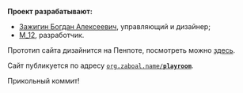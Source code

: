 **Проект разрабатывают:**
- [Зажигин Богдан Алексеевич](@zaboal), управляющий и дизайнер;
- [M_12](@orange), разработчик.

Прототип сайта дизайнится на Пенпоте, посмотреть можно [здесь](https://design.penpot.app/#/view/10153e6d-0229-80f5-8002-2cf4153cf086?page-id=10153e6d-0229-80f5-8002-2cf4153cf087&section=interactions&index=0&share-id=224aa6d5-714a-812f-8002-2d033941c424&zoom=fill).

Сайт публикуется по адресу [`org.zaboal.name/`**`playroom`**](https://org.zaboal.name/playroom).

Прикольный коммит!